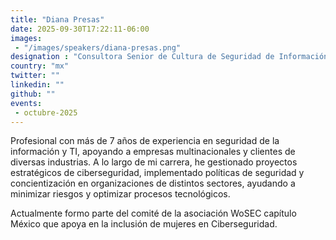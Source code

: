 ```yaml
---
title: "Diana Presas"
date: 2025-09-30T17:22:11-06:00
images: 
 - "/images/speakers/diana-presas.png"
designation : "Consultora Senior de Cultura de Seguridad de Información @ Wosec Mexico"
country: "mx"
twitter: ""
linkedin: ""
github: ""
events: 
 - octubre-2025
---
```


Profesional con más de 7 años de experiencia en seguridad de la información y TI, apoyando a empresas multinacionales y clientes de diversas industrias. A lo largo de mi carrera, he gestionado proyectos estratégicos de ciberseguridad, implementado políticas de seguridad y concientización en organizaciones de distintos sectores, ayudando a minimizar riesgos y optimizar procesos tecnológicos. 

Actualmente formo parte del comité de la asociación WoSEC capítulo México que apoya en la inclusión de mujeres en Ciberseguridad.